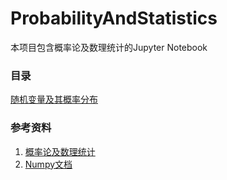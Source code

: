 ProbabilityAndStatistics
=========

本项目包含概率论及数理统计的Jupyter Notebook

### 目录
[随机变量及其概率分布](https://github.com/reata/ProbabilityAndStatistics/blob/master/Random%20Variable%20and%20its%20Distribution.ipynb)

### 参考资料
1. [概率论及数理统计](https://book.douban.com/subject/3165271/)
2. [Numpy文档](https://docs.scipy.org/doc/)
